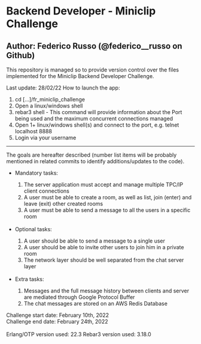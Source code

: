 <h1>Backend Developer - Miniclip Challenge</h1>
<h2>Author: Federico Russo (@federico__russo on Github)</h2>

This repository is managed so to provide version control over the files implemented for the Miniclip Backend Developer Challenge.<br>

Last update: 28/02/22
How to launch the app:

<ol>
  <li>cd [...]/fr_miniclip_challenge</li>
  <li>Open a linux/windows shell</li>
  <li>rebar3 shell - This command will provide information about the Port being used and the maximum concurrent connections managed</li>
  <li>Open 1+ linux/windows shell(s) and connect to the port, e.g. telnet localhost 8888</li>
  <li>Login via your username</li>
</ol>

**********************************************************************************************

The goals are hereafter described (number list items will be probably mentioned in related commits to identify additions/updates to the code).<br>

<ul>
<li>Mandatory tasks:</li>
<ol>
  <li>The server application must accept and manage multiple TPC/IP client connections</li>
  <li>A user must be able to create a room, as well as list, join (enter) and leave (exit) other created rooms </li>
  <li>A user must be able to send a message to all the users in a specific room</li>
</ol>
<br>
<li>Optional tasks:</li>
<ol>
  <li>A user should be able to send a message to a single user</li>
  <li>A user should be able to invite other users to join him in a private room</li>
  <li>The network layer should be well separated from the chat server layer</li>
</ol>
<br>
<li>Extra tasks:</li>
<ol>
  <li>Messages and the full message history between clients and server are mediated through Google Protocol Buffer</li>
  <li>The chat messages are stored on an AWS Redis Database</li>
</ol>
</ul>

Challenge start date: 	February 10th, 2022<br>
Challenge end date: 	February 24th, 2022<br>
<br>
Erlang/OTP version used: 22.3
Rebar3 version used: 3.18.0